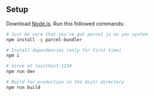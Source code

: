 ## Setup

Download [Node.js](https://nodejs.org/en/download/).
Run this followed commands:

```bash
# Just be sure that you've got parcel js on you system
npm install -g parcel-bundler

# Install dependencies (only for first time)
npm i

# Serve at localhost:1234
npm run dev

# Build for production in the dist/ directory
npm run build
```

```

```
